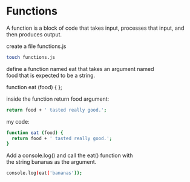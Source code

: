 # Functions

A function is a block of code that takes input, processes that input, and  
  then produces output.  
  
  create a file functions.js
  
  ```sh
  touch functions.js
  ```
  
 define a function named eat that takes an argument named  
food that is expected to be a string.  

function eat (food) {
};

inside the function return food argument:
```sh
return food + ' tasted really good.';  
```
my code:
```sh
function eat (food) {
  return food + ' tasted really good.';  
}
```

Add a console.log() and call the eat() function with  
  the string bananas as the argument.  
```sh
console.log(eat('bananas'));
```

